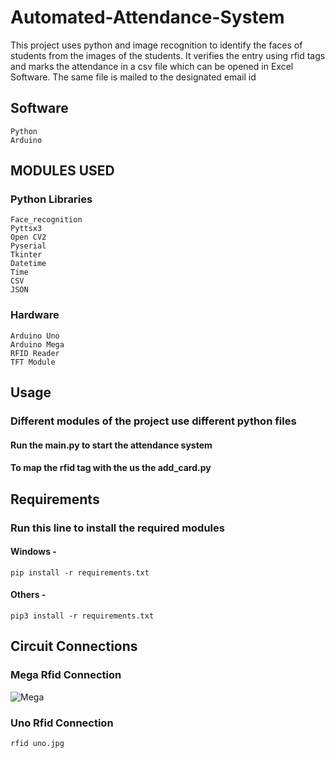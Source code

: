 # Automated-Attendance-System

This project uses python and image recognition to identify the faces of students from the images of the students. It verifies the entry using rfid tags and marks the attendance in a csv file which can be opened in Excel Software. The same file is mailed to the designated email id

## Software

    Python
    Arduino

## MODULES USED

### Python Libraries

    Face_recognition
    Pyttsx3
    Open CV2
    Pyserial
    Tkinter
    Datetime
    Time
    CSV
    JSON

### Hardware

    Arduino Uno
    Arduino Mega
    RFID Reader
    TFT Module

## Usage

### Different modules of the project use different python files  

#### Run the main.py to start the attendance system

#### To map the rfid tag with the us the add_card.py

## Requirements

### Run this line to install the required modules

#### Windows -

    pip install -r requirements.txt

#### Others -

    pip3 install -r requirements.txt

## Circuit Connections

### Mega Rfid Connection

![Mega](<https://github.com/shabesa/Automated-Attendance-System/blob/main/rfid_mega.jpg?raw=true>)

### Uno Rfid Connection

    rfid uno.jpg
